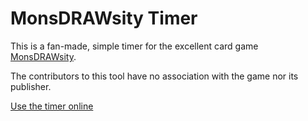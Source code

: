 # MonsDRAWsity Timer

This is a fan-made, simple timer for the excellent card game
[MonsDRAWsity](https://boardgamegeek.com/boardgame/283212/monsdrawsity).

The contributors to this tool have no association with the game nor its
publisher.

[Use the timer online](https://doctor-g.github.io/MonsDRAWsityTimer/)